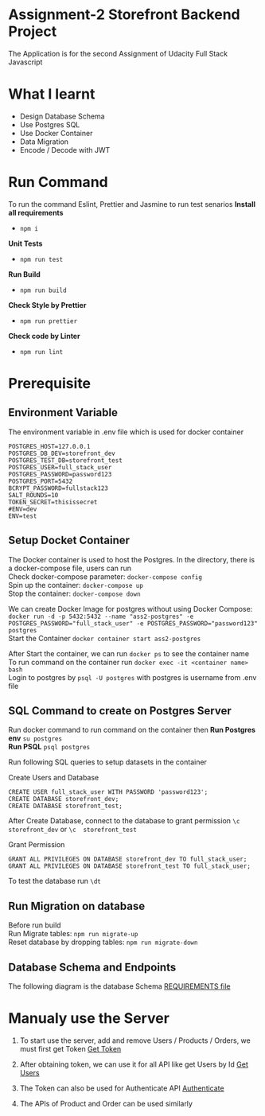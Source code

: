 # Assignment-2 Storefront Backend Project
The Application is for the second Assignment of Udacity Full Stack Javascript

# What I learnt
- Design Database Schema
- Use Postgres SQL
- Use Docker Container
- Data Migration
- Encode / Decode with JWT

# Run Command
To run the command Eslint, Prettier and Jasmine to run test senarios
**Install all requirements** <br/>
- `npm i` <br/>

**Unit Tests** <br/>
- `npm run test` <br/>

**Run Build** <br/>
- `npm run build` <br/>

**Check Style by Prettier** <br/>
- `npm run prettier` <br/>

**Check code by Linter** <br/>
- `npm run lint` <br/>

# Prerequisite
## Environment Variable
The environment variable in .env file which is used for docker container
```
POSTGRES_HOST=127.0.0.1
POSTGRES_DB_DEV=storefront_dev
POSTGRES_TEST_DB=storefront_test
POSTGRES_USER=full_stack_user
POSTGRES_PASSWORD=password123
POSTGRES_PORT=5432
BCRYPT_PASSWORD=fullstack123
SALT_ROUNDS=10
TOKEN_SECRET=thisissecret
#ENV=dev
ENV=test
```

## Setup Docket Container
The Docker container is used to host the Postgres. In the directory, there is a docker-compose file, users can run <br/>
Check docker-compose parameter: `docker-compose config` <br/>
Spin up the container: `docker-compose up` <br/>
Stop the container: `docker-compose down` <br/>

We can create Docker Image for postgres without using Docker Compose: `docker run -d -p 5432:5432 --name "ass2-postgres" -e POSTGRES_PASSWORD="full_stack_user" -e POSTGRES_PASSWORD="password123" postgres` <br/>
Start the Container `docker container start ass2-postgres` <br/>

After Start the container, we can run `docker ps` to see the container name <br/>
To run command on the container run `docker exec -it <container name> bash` <br/>
Login to postgres by `psql -U postgres` with postgres is username from .env file <br/>

## SQL Command to create on Postgres Server
Run docker command to run command on the container then
**Run Postgres env**
`su postgres` <br/>
**Run PSQL**
`psql postgres` <br/>

Run following SQL queries to setup datasets in the container <br/>

Create Users and Database  <br/>
```
CREATE USER full_stack_user WITH PASSWORD 'password123';
CREATE DATABASE storefront_dev;
CREATE DATABASE storefront_test;
```
After Create Database, connect to the database to grant permission
`\c  storefront_dev` or `\c  storefront_test`

Grant Permission  <br/>
```
GRANT ALL PRIVILEGES ON DATABASE storefront_dev TO full_stack_user;
GRANT ALL PRIVILEGES ON DATABASE storefront_test TO full_stack_user;
```

To test the database run `\dt`
## Run Migration on database
Before run build <br/>
Run Migrate tables: `npm run migrate-up` <br/>
Reset database by dropping tables: `npm run migrate-down` <br/>


## Database Schema and Endpoints
The following diagram is the database Schema 
[REQUIREMENTS file](https://github.com/NgoDuyVu1993/Assignment-1/blob/main/image/Store%20front%20Database%20Schema.JPG)

# Manualy use the Server
1. To start use the server, add and remove Users / Products / Orders, we must first get Token
[Get Token](https://github.com/NgoDuyVu1993/Assignment-1/blob/main/image/Create%20New%20User.jpg)

2. After obtaining token, we can use it for all API like get Users by Id
[Get Users](https://github.com/NgoDuyVu1993/Assignment-1/blob/main/image/Get%20User%20by%20Id.jpg)

3. The Token can also be used for Authenticate API
[Authenticate](https://github.com/NgoDuyVu1993/Assignment-1/blob/main/image/Authenticate%20User.jpg)

4. The APIs of Product and Order can be used similarly